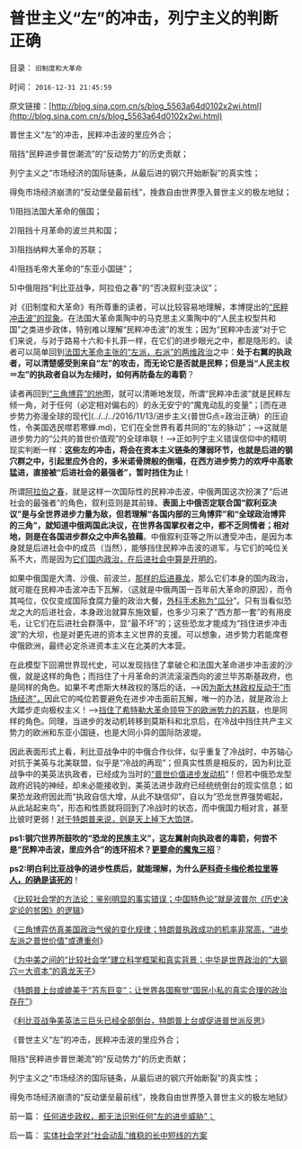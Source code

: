 # 普世主义“左”的冲击，列宁主义的判断正确

目录： `旧制度和大革命` 

时间： `2016-12-31 21:45:59` 

原文链接：[http://blog.sina.com.cn/s/blog_5563a64d0102x2wi.html](http://blog.sina.com.cn/s/blog_5563a64d0102x2wi.html)

普世主义“左”的冲击，民粹冲击波的里应外合；

阻挡“民粹进步普世潮流”的“反动势力”的历史贡献；

列宁主义之“市场经济的国际链条，从最后进的钢穴开始断裂”的真实性；

得免市场经济崩溃的“反动堡垒最前线”，挽救自由世界堕入普世主义的极左地狱；

1)阻挡法国大革命的俄国；

2)阻挡十月革命的波兰共和国；

3)阻挡纳粹大革命的苏联；

4)阻挡毛帝大革命的“东亚小国链”；

5)中俄阻挡“利比亚战争，阿拉伯之春”的“否决叙利亚决议”；

对《旧制度和大革命》有所尊重的读者，可以比较容易地理解，本博提出的[“民粹冲击波”的现象](../../../2015/6/1/执政者与革命家竞争民粹，将处于天然的劣势.md)。在法国大革命熏陶中的马克思主义熏陶中的“人民主权型共和国”之类进步政体，特别难以理解“民粹冲击波”的发生；因为“民粹冲击波”对于它们来说，与对于路易十六和卡扎菲一样，在它们的进步眼光之中，都是隐形的。读者可以简单回到[法国大革命主张的“左派，右派”的两维政治](../../../2011/11/7/利比亚战争的侵略模式，民粹冲击波可能里应外合.md)之中：**处于右翼的执政者，可以清楚感受到来自“左”的攻击，而无论它是否就是民粹；但是当“人民主权＝左”的执政者自以为左倾时，如何再防备左的毒箭**？

读者再回到[“三角博弈”的地](../../../2016/12/6/图解“三角博弈”；卡尔马克思“阶级斗争”的正确与错误.md)图，就可以清晰地发现，所谓“民粹冲击波”就是民粹左倾一角，对于任何（必定相对偏右的）的永无安宁的“魔鬼动乱的变量”；[而在进步势力弥漫全球的现代](../../../2016/11/13/进步主义(普世G点=政治正确）的压迫性，令美国选民噤若寒蝉.md)，它们在全世界有着共同的“左的脉动”；——>这就是进步势力的“公共的普世价值观”的全球串联！——>正如列宁主义错误信仰中的精明现实判断一样：**这些左的冲击，将会在资本主义链条的薄弱环节，也就是后进的钢穴群之中，引起里应外合的，多米诺骨牌般的倒塌，在西方进步势力的欢呼中高歌猛进，直接被“后进社会的最强者”，暂时挡住为止**！

所谓[阿拉伯之春](../../../2016/2/15/阿拉伯之春到伊斯兰国的多米诺骨牌.md)，就是这样一次国际性的民粹冲击波，中俄两国这次扮演了“后进社会的最强者”的角色，叙利亚则是其前锋。**表面上中俄否定联合国“叙利亚决议”是与全世界进步力量为敌，但若理解“各国内部的三角博弈”和“全球政治博弈的三角”，就知道中俄两国此决议，在世界各国掌权者之中，都不乏同情者；相对地，则是在各国进步群众之中声名狼藉**。中俄叙利亚等之所以遭受冲击，是因为本身就是后进社会中的成员（当然），能够挡住民粹冲击波的进军，与它们的吨位关系不大，而是因为[它们国内政治，在后进社会中算是开明的](../../../2011/8/13/中国在世界上相对民主和开明.md)。

如果中俄国是大清、沙俄、前波兰，[那样的后进暴龙](../../../2009/9/30/永久性的全国全民总动员.md)，那么它们本身的国内政治，就可能在民粹冲击波冲击下瓦解，（这就是中俄两国一百年前大革命的原因），而令其吨位，仅仅变成国际食腐力量的政治大餐，[外科手术称为“瓜分](../../../2015/3/28/波兰被瓜分的原因，与欧洲从中汲取的专制文化；.md)”。只有当看似恐龙之大的后进社会，本身政治就算东施效颦，也多少习来了“西方那一套”的有用皮毛，让它们在后进社会群落中，显“最不坏”的；这些恐龙才能成为“挡住进步冲击波”的大坝，也是对更先进的资本主义世界的支援。可以想象，进步势力若能席卷中俄欧洲，最终必定杀进资本主义在北美的大本营。

在此模型下回溯世界现代史，可以发现挡住了拿破仑和法国大革命进步冲击波的沙俄，就是这样的角色；而挡住了十月革命的洪流滚滚西向的波兰毕苏斯基政府，也是同样的角色。如果不考虑斯大林政权的落后的话，——>因[为斯大林政权反动于“市场经济”，](../../../2012/5/30/苏联的崩溃不是悲剧；苏联本身就是悲剧；.md)因此它的吨位若要避免在进步冲击面前瓦解，唯一的办法，就是政治上大踏步走向极权主义！——>[挡住了希特勒大革命领导下的欧洲势力的苏联](../../../2009/12/6/生命汇率！战争是不公平的血肉交换.md)，也是同样的角色。同理，当进步的发动机转移到莫斯科和北京后，在冷战中挡住共产主义势力的欧洲和东亚小国链，也是大同小异的国际防波堤。

因此表面形式上看，利比亚战争中的中俄合作伙伴，似乎重复了冷战时，中苏轴心对抗于美英与北美联盟，似乎是“冷战的再现”；但真实性质是相反的，因为利比亚战争中的美英法执政者，已经成为当时的[“普世价值进步发动机](../../../2011/11/16/后进国家的资本主义政权难以建立.md)”！但若中俄恐龙型政府迟钝的神经，却未必能接收到，美英法进步政府已经统统倒台的现实信息；如果恐龙政府因此而“执政自信大增，从此不缺信仰”，自以为“恐龙世界强势崛起，从此站起来鸟”，形态和性质就将回到了冷战时的状态，而中俄国力相对言，甚至比彼时更弱！[对于特朗普来说，则是天上掉下大馅饼](../../../2016/11/28/特朗普和茶党“反全球化”的政治立场，与中国小民利益一致；.md)。

**ps1:钢穴世界所鼓吹的“恐龙的民族主义”，这左翼射向执政者的毒箭，何尝不是“民粹冲击波，里应外合”的连环招术？[更要命的魔鬼三招](../../../2014/3/20/乌有之乡的左棍及其同情者，现身说法“多数人暴政”.md)**？

**ps2:明白利比亚战争的进步性质后，就能理解，为什么[萨科奇卡梅伦希拉里等人，的确是该死的](../../../2011/4/1/美英法“合法打黑”，联合国就不合法.md)**！

《[比较社会学的方法论：鉴别明显的事实错误；中国特色论”就是波普尔《历史决定论的贫困》的逻辑](../../../2016/12/24/波普尔《历史决定论的贫困》，和比较社会学.md)》

《[三角博弈仿真美国政治气侯的变化规律；特朗普执政成功的机率非常高，“进步左派之普世价值”或遭重创](../../../2016/12/25/三角博弈仿真美国政治气侯的变化规律；.md)》

《[为中美之间的“比较社会学”建立科学框架和真实背景；](../../../2016/12/27/为中美之间的“比较社会学”建立科学框架和真实背景；.md)[中华是世界政治的“大钢穴＝大资本”的真龙天子](../../../2016/12/27/为中美之间的“比较社会学”建立科学框架和真实背景；.md)》

《[特朗普上台或媲美于“苏东巨变”；让世界各国察觉“国民小私的真实合理的政治存在”](../../../2016/12/28/特朗普上台，对世界各国影响，或媲美于“苏东巨变”；.md)》

《[利比亚战争美英法三巨头已经全部倒台，特朗普上台或促进普世派反思](../../../2016/12/30/利比亚战争三巨头全部倒台，特朗普上台或促进反思.md)》

《普世主义“左”的冲击，民粹冲击波的里应外合；

阻挡“民粹进步普世潮流”的“反动势力”的历史贡献；

列宁主义之“市场经济的国际链条，从最后进的钢穴开始断裂”的真实性；

得免市场经济崩溃的“反动堡垒最前线”，挽救自由世界堕入普世主义的极左地狱》

前一篇： [任何进步政权，都无法识别任何“左的进步威胁”；](../../../2017/1/1/任何进步政权，都无法识别任何“左的进步威胁”；.md)

后一篇： [实体社会学对“社会动乱”维稳的长中短线的方案](../../../2016/12/27/实体社会学对“社会动乱”维稳的长中短线的方案.md)

